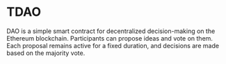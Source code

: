 # TDAO
DAO is a simple smart contract for decentralized decision-making on the Ethereum blockchain. Participants can propose ideas and vote on them. Each proposal remains active for a fixed duration, and decisions are made based on the majority vote.
  
